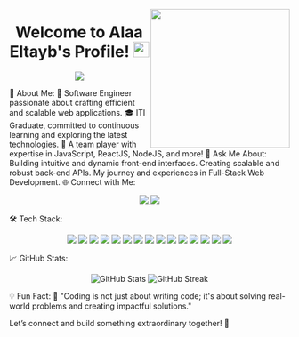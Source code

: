 <img width="250" align="right" src="https://c.tenor.com/_DOBjnGspYAAAAAM/code-coding.gif"> <h1 align="center"> Welcome to Alaa Eltayb's Profile! <img src="https://media.giphy.com/media/hvRJCLFzcasrR4ia7z/giphy.gif" width="28"> </h1> <p align="center"> <a href="https://github.com/DenverCoder1/readme-typing-svg"> <img src="https://readme-typing-svg.herokuapp.com/?lines=Full-stack%20Web%20Developer;Innovative%20Problem-Solver;Always%20Learning%20New%20Things;Let%27s%20Build%20Something%20Great!&font=Fira%20Code&center=true&width=700&height=45&color=F75C7E&vCenter=true&size=22"> </a> </p>
🚀 About Me:
🏢 Software Engineer passionate about crafting efficient and scalable web applications.
🎓 ITI Graduate, committed to continuous learning and exploring the latest technologies.
🌟 A team player with expertise in JavaScript, ReactJS, NodeJS, and more!
💬 Ask Me About:
Building intuitive and dynamic front-end interfaces.
Creating scalable and robust back-end APIs.
My journey and experiences in Full-Stack Web Development.
🌐 Connect with Me:
<p align="center"> <a href="https://www.linkedin.com/in/alaaeltayb581" target="_blank"> <img src="https://img.shields.io/badge/-LinkedIn-0077B5?style=for-the-badge&logo=linkedin&logoColor=white"> </a> <a href="https://t.me/AlaaEltayb581" target="_blank"> <img src="https://img.shields.io/badge/-Telegram-0088CC?style=for-the-badge&logo=telegram&logoColor=white"> </a> </p>
🛠️ Tech Stack:
<p align="center"> <img src="https://img.shields.io/badge/-JavaScript-F7DF1E?style=flat-square&logo=javascript&logoColor=black"> <img src="https://img.shields.io/badge/-HTML-E34F26?style=flat-square&logo=html5&logoColor=white"> <img src="https://img.shields.io/badge/-CSS-1572B6?style=flat-square&logo=css3&logoColor=white"> <img src="https://img.shields.io/badge/-React-61DAFB?style=flat-square&logo=react&logoColor=black"> <img src="https://img.shields.io/badge/-Node.js-339933?style=flat-square&logo=node.js&logoColor=white"> <img src="https://img.shields.io/badge/-NestJS-E0234E?style=flat-square&logo=nestjs&logoColor=white"> <img src="https://img.shields.io/badge/-Express.js-000000?style=flat-square&logo=express&logoColor=white"> <img src="https://img.shields.io/badge/-Angular-DD0031?style=flat-square&logo=angular&logoColor=white"> <img src="https://img.shields.io/badge/-MongoDB-47A248?style=flat-square&logo=mongodb&logoColor=white"> <img src="https://img.shields.io/badge/-MySQL-4479A1?style=flat-square&logo=mysql&logoColor=white"> <img src="https://img.shields.io/badge/-Bootstrap-7952B3?style=flat-square&logo=bootstrap&logoColor=white"> <img src="https://img.shields.io/badge/-Sass-CC6699?style=flat-square&logo=sass&logoColor=white"> <img src="https://img.shields.io/badge/-Git-F05032?style=flat-square&logo=git&logoColor=white"> <img src="https://img.shields.io/badge/-GitHub-181717?style=flat-square&logo=github&logoColor=white"> <img src="https://img.shields.io/badge/-VS%20Code-007ACC?style=flat-square&logo=visual-studio-code&logoColor=white"> </p>
📈 GitHub Stats:
<p align="center"> <img src="https://github-readme-stats.vercel.app/api?username=ALaamohamed581&show_icons=true&theme=radical&hide_border=true" alt="GitHub Stats" /> <img src="https://github-readme-streak-stats.herokuapp.com?user=ALaamohamed581&theme=radical&hide_border=true&date_format=M%20j%5B%2C%20Y%5D" alt="GitHub Streak" /> </p>
💡 Fun Fact:
🌟 "Coding is not just about writing code; it's about solving real-world problems and creating impactful solutions."

Let’s connect and build something extraordinary together! 🚀
